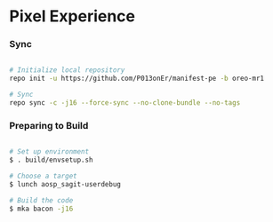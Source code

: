# Pixel Experience #

### Sync ###

```bash

# Initialize local repository
repo init -u https://github.com/P013onEr/manifest-pe -b oreo-mr1

# Sync
repo sync -c -j16 --force-sync --no-clone-bundle --no-tags
```

### Preparing to Build ###

```bash

# Set up environment
$ . build/envsetup.sh

# Choose a target
$ lunch aosp_sagit-userdebug

# Build the code
$ mka bacon -j16
```
